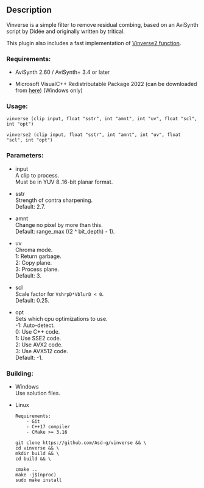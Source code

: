 ## Description

Vinverse is a simple filter to remove residual combing, based on an AviSynth script by Didée and originally written by tritical.

This plugin also includes a fast implementation of [Vinverse2 function](https://forum.doom9.org/showthread.php?p=1584186#post1584186).

### Requirements:

- AviSynth 2.60 / AviSynth+ 3.4 or later

- Microsoft VisualC++ Redistributable Package 2022 (can be downloaded from [here](https://github.com/abbodi1406/vcredist/releases)) (Windows only)

### Usage:

```
vinverse (clip input, float "sstr", int "amnt", int "uv", float "scl", int "opt")
```
```
vinverse2 (clip input, float "sstr", int "amnt", int "uv", float "scl", int "opt")
```

### Parameters:

- input\
    A clip to process.\
    Must be in YUV 8..16-bit planar format.

- sstr\
    Strength of contra sharpening.\
    Default: 2.7.

- amnt\
    Change no pixel by more than this.\
    Default: range_max ((2 ^ bit_depth) - 1).

- uv\
    Chroma mode.\
    1: Return garbage.\
    2: Copy plane.\
    3: Process plane.\
    Default: 3.

- scl\
    Scale factor for `VshrpD*VblurD < 0`.\
    Default: 0.25.

- opt\
    Sets which cpu optimizations to use.\
    -1: Auto-detect.\
    0: Use C++ code.\
    1: Use SSE2 code.\
    2: Use AVX2 code.\
    3: Use AVX512 code.\
    Default: -1.


### Building:

- Windows\
    Use solution files.

- Linux
    ```
    Requirements:
        - Git
        - C++17 compiler
        - CMake >= 3.16
    ```
    ```
    git clone https://github.com/Asd-g/vinverse && \
    cd vinverse && \
    mkdir build && \
    cd build && \

    cmake ..
    make -j$(nproc)
    sudo make install
    ```
